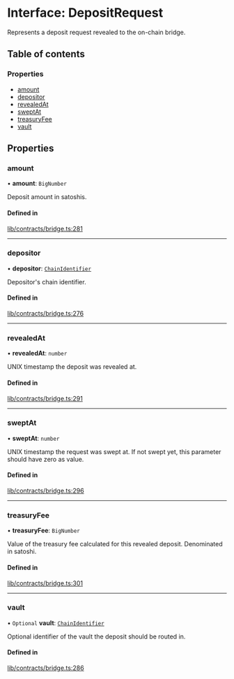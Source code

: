 # Interface: DepositRequest

Represents a deposit request revealed to the on-chain bridge.

## Table of contents

### Properties

- [amount](DepositRequest.md#amount)
- [depositor](DepositRequest.md#depositor)
- [revealedAt](DepositRequest.md#revealedat)
- [sweptAt](DepositRequest.md#sweptat)
- [treasuryFee](DepositRequest.md#treasuryfee)
- [vault](DepositRequest.md#vault)

## Properties

### amount

• **amount**: `BigNumber`

Deposit amount in satoshis.

#### Defined in

[lib/contracts/bridge.ts:281](https://github.com/jose-blockchain/tbtc-v2/blob/main/typescript/src/lib/contracts/bridge.ts#L281)

___

### depositor

• **depositor**: [`ChainIdentifier`](ChainIdentifier.md)

Depositor's chain identifier.

#### Defined in

[lib/contracts/bridge.ts:276](https://github.com/jose-blockchain/tbtc-v2/blob/main/typescript/src/lib/contracts/bridge.ts#L276)

___

### revealedAt

• **revealedAt**: `number`

UNIX timestamp the deposit was revealed at.

#### Defined in

[lib/contracts/bridge.ts:291](https://github.com/jose-blockchain/tbtc-v2/blob/main/typescript/src/lib/contracts/bridge.ts#L291)

___

### sweptAt

• **sweptAt**: `number`

UNIX timestamp the request was swept at. If not swept yet, this parameter
should have zero as value.

#### Defined in

[lib/contracts/bridge.ts:296](https://github.com/jose-blockchain/tbtc-v2/blob/main/typescript/src/lib/contracts/bridge.ts#L296)

___

### treasuryFee

• **treasuryFee**: `BigNumber`

Value of the treasury fee calculated for this revealed deposit.
Denominated in satoshi.

#### Defined in

[lib/contracts/bridge.ts:301](https://github.com/jose-blockchain/tbtc-v2/blob/main/typescript/src/lib/contracts/bridge.ts#L301)

___

### vault

• `Optional` **vault**: [`ChainIdentifier`](ChainIdentifier.md)

Optional identifier of the vault the deposit should be routed in.

#### Defined in

[lib/contracts/bridge.ts:286](https://github.com/jose-blockchain/tbtc-v2/blob/main/typescript/src/lib/contracts/bridge.ts#L286)
